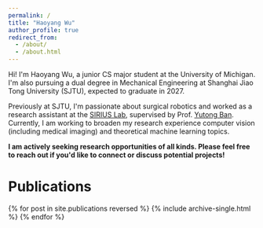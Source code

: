 ```yaml
---
permalink: /
title: "Haoyang Wu"
author_profile: true
redirect_from: 
  - /about/
  - /about.html
---
```


Hi! I'm Haoyang Wu, a junior CS major student at the University of Michigan. I'm also pursuing a dual degree in Mechanical Engineering at Shanghai Jiao Tong University (SJTU), expected to graduate in 2027.

Previously at SJTU, I'm passionate about surgical robotics and worked as a research assistant at the [SIRIUS Lab](https://banyutong.github.io/sirius_lab_website/index.html#research), supervised by Prof. [Yutong Ban](https://people.csail.mit.edu/yban/). Currently, I am working to broaden my research experience computer vision (including medical imaging) and theoretical machine learning topics.

**I am actively seeking research opportunities of all kinds. Please feel free to reach out if you'd like to connect or discuss potential projects!**

# Publications

{% for post in site.publications reversed %}
  {% include archive-single.html %}
{% endfor %}